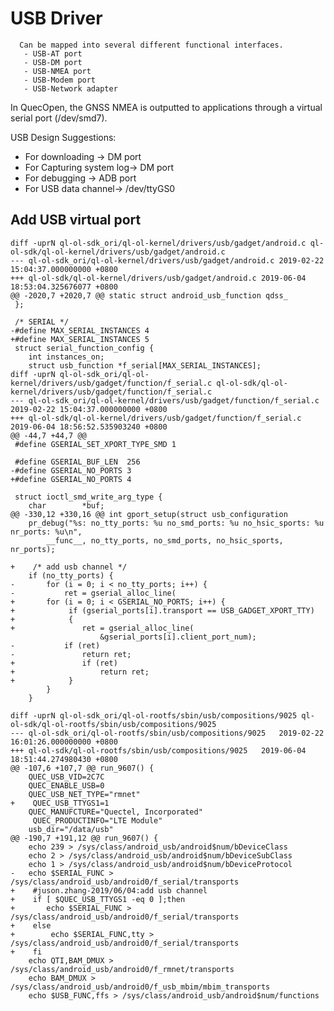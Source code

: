 # USB Driver

      Can be mapped into several different functional interfaces.
       - USB-AT port
       - USB-DM port
       - USB-NMEA port
       - USB-Modem port
       - USB-Network adapter 

In QuecOpen, the GNSS NMEA is outputted to applications through a virtual serial port  (/dev/smd7).

USB Design Suggestions:
- For downloading → DM port
- For Capturing system log→ DM port
- For debugging → ADB port
- For USB data channel→ /dev/ttyGS0


## Add USB virtual port


    diff -uprN ql-ol-sdk_ori/ql-ol-kernel/drivers/usb/gadget/android.c ql-ol-sdk/ql-ol-kernel/drivers/usb/gadget/android.c
    --- ql-ol-sdk_ori/ql-ol-kernel/drivers/usb/gadget/android.c	2019-02-22 15:04:37.000000000 +0800
    +++ ql-ol-sdk/ql-ol-kernel/drivers/usb/gadget/android.c	2019-06-04 18:53:04.325676077 +0800
    @@ -2020,7 +2020,7 @@ static struct android_usb_function qdss_
     };
     
     /* SERIAL */
    -#define MAX_SERIAL_INSTANCES 4
    +#define MAX_SERIAL_INSTANCES 5
     struct serial_function_config {
        int instances_on;
        struct usb_function *f_serial[MAX_SERIAL_INSTANCES];
    diff -uprN ql-ol-sdk_ori/ql-ol-kernel/drivers/usb/gadget/function/f_serial.c ql-ol-sdk/ql-ol-kernel/drivers/usb/gadget/function/f_serial.c
    --- ql-ol-sdk_ori/ql-ol-kernel/drivers/usb/gadget/function/f_serial.c	2019-02-22 15:04:37.000000000 +0800
    +++ ql-ol-sdk/ql-ol-kernel/drivers/usb/gadget/function/f_serial.c	2019-06-04 18:56:52.535903240 +0800
    @@ -44,7 +44,7 @@
     #define GSERIAL_SET_XPORT_TYPE_SMD 1
     
     #define GSERIAL_BUF_LEN  256
    -#define GSERIAL_NO_PORTS 3
    +#define GSERIAL_NO_PORTS 4
     
     struct ioctl_smd_write_arg_type {
        char		*buf;
    @@ -330,12 +330,16 @@ int gport_setup(struct usb_configuration
        pr_debug("%s: no_tty_ports: %u no_smd_ports: %u no_hsic_sports: %u nr_ports: %u\n",
            __func__, no_tty_ports, no_smd_ports, no_hsic_sports, nr_ports);
     
    +    /* add usb channel */
        if (no_tty_ports) {
    -		for (i = 0; i < no_tty_ports; i++) {
    -			ret = gserial_alloc_line(
    +		for (i = 0; i < GSERIAL_NO_PORTS; i++) {
    +            if (gserial_ports[i].transport == USB_GADGET_XPORT_TTY)
    +            {
    +			    ret = gserial_alloc_line(
                        &gserial_ports[i].client_port_num);
    -			if (ret)
    -				return ret;
    +			    if (ret)
    +				    return ret;
    +            }
            }
        }
     
    diff -uprN ql-ol-sdk_ori/ql-ol-rootfs/sbin/usb/compositions/9025 ql-ol-sdk/ql-ol-rootfs/sbin/usb/compositions/9025
    --- ql-ol-sdk_ori/ql-ol-rootfs/sbin/usb/compositions/9025	2019-02-22 16:01:26.000000000 +0800
    +++ ql-ol-sdk/ql-ol-rootfs/sbin/usb/compositions/9025	2019-06-04 18:51:44.274980430 +0800
    @@ -107,6 +107,7 @@ run_9607() {
        QUEC_USB_VID=2C7C
        QUEC_ENABLE_USB=0
        QUEC_USB_NET_TYPE="rmnet"
    +    QUEC_USB_TTYGS1=1
        QUEC_MANUFCTURE="Quectel, Incorporated"
         QUEC_PRODUCTINFO="LTE Module"
        usb_dir="/data/usb"
    @@ -190,7 +191,12 @@ run_9607() {
        echo 239 > /sys/class/android_usb/android$num/bDeviceClass
        echo 2 > /sys/class/android_usb/android$num/bDeviceSubClass
        echo 1 > /sys/class/android_usb/android$num/bDeviceProtocol
    -	echo $SERIAL_FUNC > /sys/class/android_usb/android0/f_serial/transports
    +    #juson.zhang-2019/06/04:add usb channel
    +    if [ $QUEC_USB_TTYGS1 -eq 0 ];then
    +	    echo $SERIAL_FUNC > /sys/class/android_usb/android0/f_serial/transports
    +    else
    +        echo $SERIAL_FUNC,tty > /sys/class/android_usb/android0/f_serial/transports
    +    fi
        echo QTI,BAM_DMUX > /sys/class/android_usb/android0/f_rmnet/transports
        echo BAM_DMUX > /sys/class/android_usb/android0/f_usb_mbim/mbim_transports
        echo $USB_FUNC,ffs > /sys/class/android_usb/android$num/functions




